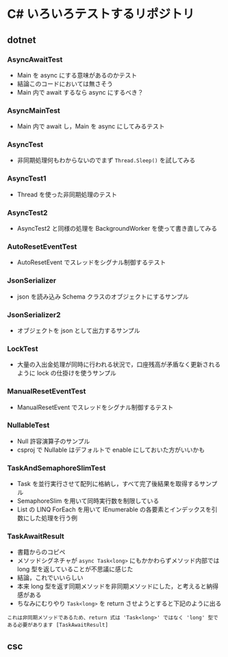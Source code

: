 # C# いろいろテストするリポジトリ

## dotnet

### AsyncAwaitTest

- Main を async にする意味があるのかテスト
- 結論このコードにおいては無さそう
- Main 内で await するなら async にするべき？

### AsyncMainTest

- Main 内で await し，Main を async にしてみるテスト

### AsyncTest

- 非同期処理何もわからないのでまず `Thread.Sleep()` を試してみる

### AsyncTest1

- Thread を使った非同期処理のテスト

### AsyncTest2

- AsyncTest2 と同様の処理を BackgroundWorker を使って書き直してみる

### AutoResetEventTest

- AutoResetEvent でスレッドをシグナル制御するテスト

### JsonSerializer

- json を読み込み Schema クラスのオブジェクトにするサンプル

### JsonSerializer2

- オブジェクトを json として出力するサンプル

### LockTest

- 大量の入出金処理が同時に行われる状況で，口座残高が矛盾なく更新されるように lock の仕掛けを使うサンプル

### ManualResetEventTest

- ManualResetEvent でスレッドをシグナル制御するテスト

### NullableTest

- Null 許容演算子のサンプル
- csproj で Nullable はデフォルトで enable にしておいた方がいいかも

### TaskAndSemaphoreSlimTest

- Task を並行実行させて配列に格納し，すべて完了後結果を取得するサンプル
- SemaphoreSlim を用いて同時実行数を制限している
- List の LINQ ForEach を用いて IEnumerable の各要素とインデックスを引数にした処理を行う例

### TaskAwaitResult

- 書籍からのコピペ
- メソッドシグネチャが `async Task<long>` にもかかわらずメソッド内部では long 型を返していることが不思議に感じた
- 結論，これでいいらしい
- 本来 long 型を返す同期メソッドを非同期メソッドにした，と考えると納得感がある
- ちなみにむりやり `Task<long>` を return させようとすると下記のように出る

```
これは非同期メソッドであるため、return 式は 'Task<long>' ではなく 'long' 型である必要があります [TaskAwaitResult]
```



## csc




